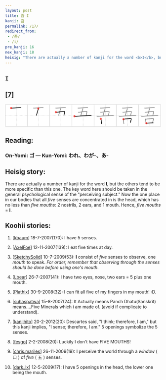 ```yaml
---
layout: post
title: 吾 I
kanji: 吾
permalink: /17/
redirect_from:
 - /吾/
 - /i/
pre_kanji: 16
nex_kanji: 18
heisig: "There are actually a number of kanji for the word <b>I</b>, but the others tend to be more specific than this one. The key word here should be taken in the general psychological sense of the &quot;perceiving subject.&quot; Now the one place in our bodies that all <i>five</i> senses are concentrated in is the head, which has no less than <i>five mouths</i>: 2 nostrils, 2 ears, and 1 mouth. Hence, <i>five mouths</i> = <b>I</b>."
---
```


## `I`

## [7]

<div class="stroke"><img src="../images/E590BE.png" /></div>

## Reading:

### On-Yomi: ゴ &mdash; Kun-Yomi: われ、わが-、あ-

## Heisig story:

There are actually a number of kanji for the word <b>I</b>, but the others tend to be more specific than this one. The key word here should be taken in the general psychological sense of the &quot;perceiving subject.&quot; Now the one place in our bodies that all <i>five</i> senses are concentrated in is the head, which has no less than <i>five mouths</i>: 2 nostrils, 2 ears, and 1 mouth. Hence, <i>five mouths</i> = <b>I</b>.

## Koohii stories:

1) [<a href="http://kanji.koohii.com/profile/kbaum">kbaum</a>] 18-7-2007(170): I have 5 senses.

2) [<a href="http://kanji.koohii.com/profile/AxelFoe">AxelFoe</a>] 12-11-2007(139): I eat five times at day.

3) [<a href="http://kanji.koohii.com/profile/SketchySolid">SketchySolid</a>] 10-7-2009(53): <strong>I</strong> consist of <em>five</em> senses to observe, one <em>mouth</em> to speak. <em>For order, remember that observing through the senses should be done before using one&#039;s mouth</em>.

4) [<a href="http://kanji.koohii.com/profile/Lbear">Lbear</a>] 26-7-2007(41): I have two eyes, nose, two ears = 5 plus one mouth.

5) [<a href="http://kanji.koohii.com/profile/Plathix">Plathix</a>] 30-9-2008(32): I can fit all five of my fingers in my mouth! :D.

6) [<a href="http://kanji.koohii.com/profile/suhaspatwa">suhaspatwa</a>] 15-8-2007(24): It Actually means Panch Dhatu(Sanskrit) means....Five Minerals which i am made of. (avoid if complicate to understand).

7) [<a href="http://kanji.koohii.com/profile/kanjihito">kanjihito</a>] 20-2-2012(20): Descartes said, &quot;I think; therefore, I am,&quot; but this kanji implies, &quot;I sense; therefore, I am.&quot; 5 openings symbolize the 5 senses.

8) [<a href="http://kanji.koohii.com/profile/fesgo">fesgo</a>] 2-2-2008(20): Luckily I don&#039;t have FIVE MOUTHS!

9) [<a href="http://kanji.koohii.com/profile/chris.mariles">chris.mariles</a>] 26-11-2009(19): I perceive the world through a <em>window</em> ( 口 ) of <em>five</em> ( 五 ) senses.

10) [<a href="http://kanji.koohii.com/profile/dark_lx">dark_lx</a>] 12-5-2009(17): I have 5 openings in the head, the lower one being the mouth.
